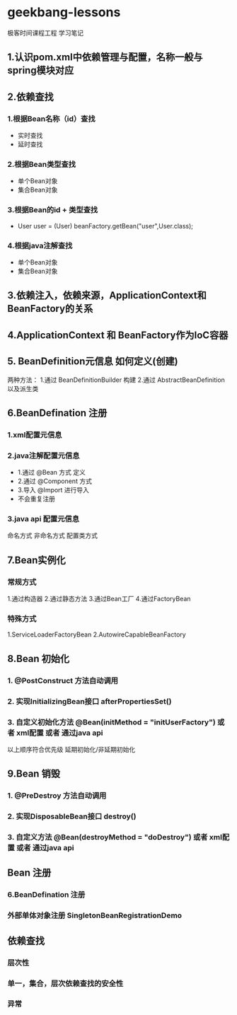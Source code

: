 # geekbang-lessons
极客时间课程工程
学习笔记

## 1.认识pom.xml中依赖管理与配置，名称一般与spring模块对应

## 2.依赖查找
### 1.根据Bean名称（id）查找
*   实时查找
*   延时查找
### 2.根据Bean类型查找
*   单个Bean对象
*   集合Bean对象
### 3.根据Bean的id + 类型查找
*   User user = (User) beanFactory.getBean("user",User.class);
### 4.根据java注解查找
*   单个Bean对象
*   集合Bean对象

## 3.依赖注入，依赖来源，ApplicationContext和BeanFactory的关系
## 4.ApplicationContext 和 BeanFactory作为IoC容器
## 5. BeanDefinition元信息 如何定义(创建)
   两种方法： 
   1.通过 BeanDefinitionBuilder 构建 
   2.通过 AbstractBeanDefinition 以及派生类
   
## 6.BeanDefination 注册
### 1.xml配置元信息
   <bean name="..." />
   
### 2.java注解配置元信息
 * 1.通过 @Bean 方式 定义
 * 2.通过 @Component 方式
 * 3.导入 @Import 进行导入
 * 不会重复注册
 
### 3.java api 配置元信息
   命名方式
   非命名方式
   配置类方式
   
## 7.Bean实例化
### 常规方式
1.通过构造器
2.通过静态方法
3.通过Bean工厂
4.通过FactoryBean
### 特殊方式
1.ServiceLoaderFactoryBean
2.AutowireCapableBeanFactory

## 8.Bean 初始化
### 1. @PostConstruct 方法自动调用
### 2. 实现InitializingBean接口 afterPropertiesSet()
### 3. 自定义初始化方法 @Bean(initMethod = "initUserFactory") 或者 xml配置 或者 通过java api
 以上顺序符合优先级
 延期初始化/非延期初始化
 
## 9.Bean 销毁
### 1. @PreDestroy 方法自动调用
### 2. 实现DisposableBean接口 destroy()
### 3. 自定义方法 @Bean(destroyMethod = "doDestroy") 或者 xml配置 或者 通过java api

## Bean 注册
### 6.BeanDefination 注册
### 外部单体对象注册 SingletonBeanRegistrationDemo
 
## 依赖查找
### 层次性
### 单一，集合，层次依赖查找的安全性
### 异常
 
